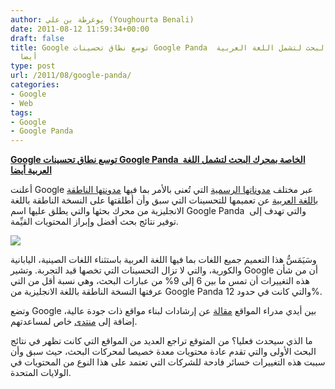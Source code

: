 ```yaml
---
author: يوغرطة بن علي (Youghourta Benali)
date: 2011-08-12 11:59:34+00:00
draft: false
title: Google توسع نطاق تحسينات Google Panda  الخاصة بمحرك البحث لتشمل اللغة العربية
  أيضا
type: post
url: /2011/08/google-panda/
categories:
- Google
- Web
tags:
- Google
- Google Panda
---
```


[**Google توسع نطاق تحسينات Google Panda  الخاصة بمحرك البحث لتشمل اللغة العربية أيضا**](https://www.it-scoop.com/2011/08/google-panda/)




أعلنت Google عبر مختلف [مدوناتها الرسمية](http://googlewebmastercentral.blogspot.com/2011/08/high-quality-sites-algorithm-launched.html) التي تُعنى بالأمر بما فيها [مدونتها الناطقة باللغة العربية](http://google-arabia.blogspot.com/2011/08/google.html) عن تعميمها للتحسينات التي سبق وأن أطلقتها على النسخة الناطقة باللغة الانجليزية من محرك بحثها والتي يطلق عليها اسم Google Panda  والتي تهدف إلى توفير نتائج بحث أفضل وإبراز المحتويات القيِّمة.




[![](https://www.it-scoop.com/wp-content/uploads/2011/08/google-panda.png)
](https://www.it-scoop.com/2011/08/google-panda/)[
](https://www.it-scoop.com/2011/08/google-panda/)




وسَيَمَسُّ هذا التعميم جميع اللغات بما فيها اللغة العربية باستثناء اللغات الصينية، اليابانية والكورية، والتي لا تزال التحسينات التي تخصها قيد التجربة. وتشير Google أن من شأن هذه التغييرات أن تمس ما بين 6 إلى 9% من عبارات البحث، وهي نسبة أقل من التي عرفتها النسخة الناطقة باللغة الانجليزية من Google Panda والتي كانت في حدود 12%.




وتضع Google بين أيدي مدراء المواقع [مقالة](https://sites.google.com/site/webmasterhelpforum/ar/more-guidance-on-building-high-quality-sites) عن إرشادات لبناء مواقع ذات جودة عالية، إضافة إلى [منتدى](http://www.google.com/support/webmasters/bin/answer.py?answer=113808) خاص لمساعدتهم.




ما الذي سيحدث فعليا؟ من المتوقع تراجع العديد من المواقع التي كانت تظهر في نتائج البحث الأولى والتي تقدم عادة محتويات معدة خصيصا لمحركات البحث، حيث سبق وأن سببت هذه التغييرات خسائر فادحة للشركات التي تعتمد على هذا النوع من المحتويات في الولايات المتحدة.



